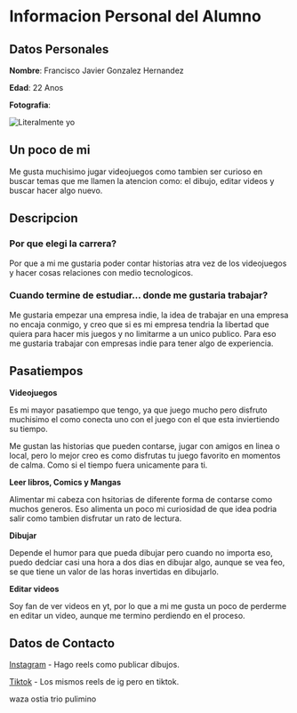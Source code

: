 # Informacion Personal del Alumno

## Datos Personales

**Nombre**: Francisco Javier Gonzalez Hernandez

**Edad**: 22 Anos

**Fotografia**: 

![Literalmente yo](https://drive.google.com/thumbnail?id=12x2KSu3OPIR3ILyl0zAaa6LffKQb_5Pi)

## Un poco de mi

Me gusta muchisimo jugar videojuegos como tambien ser curioso en buscar temas que me llamen la atencion como: el dibujo, editar videos y buscar hacer algo nuevo. 

## Descripcion

### Por que elegi la carrera?

Por que a mi me gustaria poder contar historias atra vez de los videojuegos y hacer cosas relaciones con medio tecnologicos. 

### Cuando termine de estudiar... donde me gustaria trabajar?

Me gustaria empezar una empresa indie, la idea de trabajar en una empresa no encaja conmigo, y creo que si es mi empresa tendria la libertad que quiera para hacer mis juegos y no limitarme a un unico publico. Para eso me gustaria trabajar con empresas indie para tener algo de experiencia.

## Pasatiempos

**Videojuegos**

Es mi mayor pasatiempo que tengo, ya que juego mucho pero disfruto muchisimo el como conecta uno con el juego con el que esta inviertiendo su tiempo. 

Me gustan las historias que pueden contarse, jugar con amigos en linea o local, pero lo mejor creo es como disfrutas tu juego favorito en momentos de calma. Como si el tiempo fuera unicamente para ti.

**Leer libros, Comics y Mangas**

Alimentar mi cabeza con hsitorias de diferente forma de contarse como muchos generos. Eso alimenta un poco mi curiosidad de que idea podria salir como tambien disfrutar un rato de lectura.

**Dibujar**

Depende el humor para que pueda dibujar pero cuando no importa eso, puedo dedciar casi una hora a dos dias en dibujar algo, aunque se vea feo, se que tiene un valor de las horas invertidas en dibujarlo.

**Editar videos**

Soy fan de ver videos en yt, por lo que a mi me gusta un poco de perderme en editar un video, aunque me termino perdiendo en el proceso.

## Datos de Contacto

 [Instagram](https://www.instagram.com/solitaryvessel?igsh=MTd0OHUzdTJ1ODQ5aQ%3D%3D&utm_source=qr) - Hago reels como publicar dibujos.

 [Tiktok](https://www.tiktok.com/@solitaryvessel?_t=8pDDrKqfnXC&_r=1) - Los mismos reels de ig pero en tiktok.

 waza ostia trio pulimino